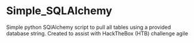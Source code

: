 # Simple_SQLAlchemy
Simple python SQlAlchemy script to pull all tables using a provided database string. Created to assist with HackTheBox (HTB) challenge agile
